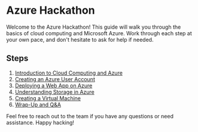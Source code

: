 # Azure Hackathon

Welcome to the Azure Hackathon! This guide will walk you through the basics of cloud computing and Microsoft Azure. Work through each step at your own pace, and don't hesitate to ask for help if needed.

## Steps

1. [Introduction to Cloud Computing and Azure](https://samcopsey-phoenix.github.io/azhackathon/step1)
2. [Creating an Azure User Account](https://samcopsey-phoenix.github.io/azhackathon/step2)
3. [Deploying a Web App on Azure](https://samcopsey-phoenix.github.io/azhackathon/step3)
4. [Understanding Storage in Azure](https://samcopsey-phoenix.github.io/azhackathon/step4)
5. [Creating a Virtual Machine](https://samcopsey-phoenix.github.io/azhackathon/step5)
6. [Wrap-Up and Q&A](https://samcopsey-phoenix.github.io/azhackathon/step6)

Feel free to reach out to the team if you have any questions or need assistance. Happy hacking!
